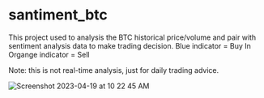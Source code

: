 # santiment_btc

This project used to analysis the BTC historical price/volume and pair with sentiment analysis data to make trading decision.
Blue indicator = Buy In
Organge indicator = Sell

Note: this is not real-time analysis, just for daily trading advice. 

![Screenshot 2023-04-19 at 10 22 45 AM](https://user-images.githubusercontent.com/538559/232950331-38e52c6a-20ad-47c3-8a9f-12582a8dbeee.png)
